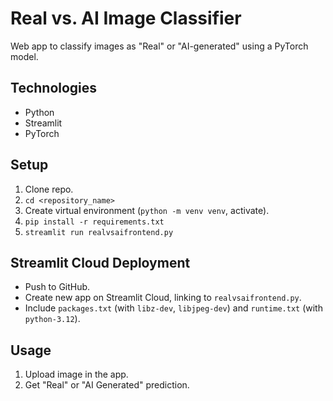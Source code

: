 # Real vs. AI Image Classifier

Web app to classify images as "Real" or "AI-generated" using a PyTorch model.

## Technologies

* Python
* Streamlit
* PyTorch

## Setup

1.  Clone repo.
2.  `cd <repository_name>`
3.  Create virtual environment (`python -m venv venv`, activate).
4.  `pip install -r requirements.txt`
5.  `streamlit run realvsaifrontend.py`

## Streamlit Cloud Deployment

* Push to GitHub.
* Create new app on Streamlit Cloud, linking to `realvsaifrontend.py`.
* Include `packages.txt` (with `libz-dev`, `libjpeg-dev`) and `runtime.txt` (with `python-3.12`).

## Usage

1.  Upload image in the app.
2.  Get "Real" or "AI Generated" prediction.
